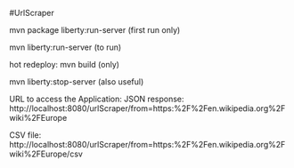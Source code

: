 #UrlScraper

 mvn package liberty:run-server (first run only)
 
 mvn liberty:run-server (to run)
 
 hot redeploy: mvn build (only)
 
 mvn liberty:stop-server (also useful)

URL to access the Application:
JSON response:
http://localhost:8080/urlScraper/from=https:%2F%2Fen.wikipedia.org%2Fwiki%2FEurope

CSV file:
http://localhost:8080/urlScraper/from=https:%2F%2Fen.wikipedia.org%2Fwiki%2FEurope/csv